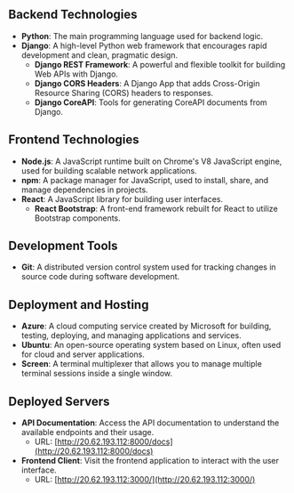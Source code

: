 ## Backend Technologies

- **Python**: The main programming language used for backend logic.
- **Django**: A high-level Python web framework that encourages rapid development and clean, pragmatic design.
  - **Django REST Framework**: A powerful and flexible toolkit for building Web APIs with Django.
  - **Django CORS Headers**: A Django App that adds Cross-Origin Resource Sharing (CORS) headers to responses.
  - **Django CoreAPI**: Tools for generating CoreAPI documents from Django.

## Frontend Technologies

- **Node.js**: A JavaScript runtime built on Chrome's V8 JavaScript engine, used for building scalable network applications.
- **npm**: A package manager for JavaScript, used to install, share, and manage dependencies in projects.
- **React**: A JavaScript library for building user interfaces.
  - **React Bootstrap**: A front-end framework rebuilt for React to utilize Bootstrap components.

## Development Tools

- **Git**: A distributed version control system used for tracking changes in source code during software development.

## Deployment and Hosting

- **Azure**: A cloud computing service created by Microsoft for building, testing, deploying, and managing applications and services.
- **Ubuntu**: An open-source operating system based on Linux, often used for cloud and server applications.
- **Screen**: A terminal multiplexer that allows you to manage multiple terminal sessions inside a single window.

## Deployed Servers

- **API Documentation**: Access the API documentation to understand the available endpoints and their usage.
  - URL: [http://20.62.193.112:8000/docs](http://20.62.193.112:8000/docs)
- **Frontend Client**: Visit the frontend application to interact with the user interface.
  - URL: [http://20.62.193.112:3000/](http://20.62.193.112:3000/)
